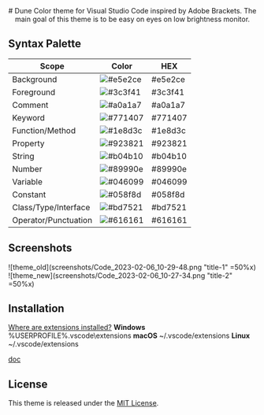 <div align="center">
# Dune
Color theme for Visual Studio Code inspired by Adobe Brackets.
The main goal of this theme is to be easy on eyes on low brightness monitor.
</div>

## Syntax Palette

| Scope                | Color                                            | HEX     |
| -------------------- | ------------------------------------------------ | ------- |
| Background           | ![#e5e2ce](https://fakeimg.pl/35/e5e2ce/?text=+) | #e5e2ce |
| Foreground           | ![#3c3f41](https://fakeimg.pl/35/3c3f41/?text=+) | #3c3f41 |
| Comment              | ![#a0a1a7](https://fakeimg.pl/35/a0a1a7/?text=+) | #a0a1a7 |
| Keyword              | ![#771407](https://fakeimg.pl/35/771407/?text=+) | #771407 |
| Function/Method      | ![#1e8d3c](https://fakeimg.pl/35/1e8d3c/?text=+) | #1e8d3c |
| Property             | ![#923821](https://fakeimg.pl/35/923821/?text=+) | #923821 |
| String               | ![#b04b10](https://fakeimg.pl/35/b04b10/?text=+) | #b04b10 |
| Number               | ![#89990e](https://fakeimg.pl/35/89990e/?text=+) | #89990e |
| Variable             | ![#046099](https://fakeimg.pl/35/046099/?text=+) | #046099 |
| Constant             | ![#058f8d](https://fakeimg.pl/35/058f8d/?text=+) | #058f8d |
| Class/Type/Interface | ![#bd7521](https://fakeimg.pl/35/bd7521/?text=+) | #bd7521 |
| Operator/Punctuation | ![#616161](https://fakeimg.pl/35/616161/?text=+) | #616161 |

## Screenshots

![theme_old](screenshots/Code_2023-02-06_10-29-48.png "title-1" =50%x) ![theme_new](screenshots/Code_2023-02-06_10-27-34.png "title-2" =50%x)

## Installation
[Where are extensions installed?](https://code.visualstudio.com/docs/editor/extension-marketplace#_where-are-extensions-installed)
**Windows** %USERPROFILE%\.vscode\extensions
**macOS** ~/.vscode/extensions
**Linux** ~/.vscode/extensions

[doc](https://vscode-docs1.readthedocs.io/en/latest/getstarted/theme-color-reference/?q=panelTitle.activeBorder&check_keywords=yes&area=default)

## License

This theme is released under the [MIT License](https://github.com/vislupus/Dune/blob/main/LICENSE).

